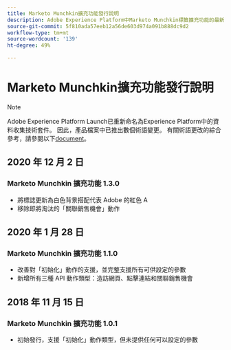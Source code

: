 ```yaml
---
title: Marketo Munchkin擴充功能發行說明
description: Adobe Experience Platform中Marketo Munchkin標籤擴充功能的最新發行說明。
source-git-commit: 5f810ada57eeb12a56de603d974a091b888dc9d2
workflow-type: tm+mt
source-wordcount: '139'
ht-degree: 49%

---
```


# Marketo Munchkin擴充功能發行說明

>[!NOTE]
>
>Adobe Experience Platform Launch已重新命名為Experience Platform中的資料收集技術套件。 因此，產品檔案中已推出數個術語變更。 有關術語更改的綜合參考，請參閱以下[document](../../../term-updates.md)。

## 2020 年 12 月 2 日

### Marketo Munchkin 擴充功能 1.3.0

* 將標誌更新為白色背景搭配代表 Adobe 的紅色 A
* 移除即將淘汰的「關聯銷售機會」動作

## 2020 年 1 月 28 日

### Marketo Munchkin 擴充功能 1.1.0

* 改善對「初始化」動作的支援，並完整支援所有可供設定的參數
* 新增所有三種 API 動作類型：造訪網頁、點擊連結和關聯銷售機會

## 2018 年 11 月 15 日

### Marketo Munchkin 擴充功能 1.0.1

* 初始發行，支援「初始化」動作類型，但未提供任何可以設定的參數
